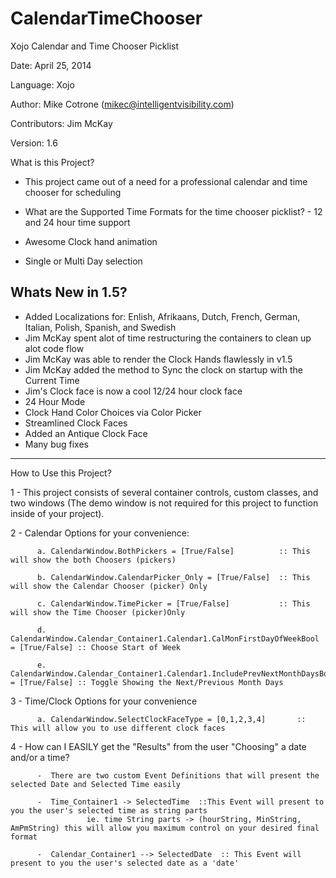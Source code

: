 CalendarTimeChooser
===================

Xojo Calendar and Time Chooser Picklist

Date:           April 25, 2014

Language:       Xojo

Author:         Mike Cotrone (mikec@intelligentvisibility.com)

Contributors:   Jim McKay

Version:        1.6


What is this Project?

  - This project came out of a need for a professional calendar and time chooser for scheduling
  
  - What are the Supported Time Formats for the time chooser picklist?
        - 12 and 24 hour time support 
        
  - Awesome Clock hand animation
  
  - Single or Multi Day selection


Whats New in 1.5?
-----------------
- Added Localizations for: Enlish, Afrikaans, Dutch, French, German, Italian, Polish, Spanish, and Swedish
- Jim McKay spent alot of time restructuring the containers to clean up alot code flow
- Jim McKay was able to render the Clock Hands flawlessly in v1.5
- Jim McKay added the method to Sync the clock on startup with the Current Time
- Jim's Clock face is now a cool 12/24 hour clock face
- 24 Hour Mode
- Clock Hand Color Choices via Color Picker
- Streamlined Clock Faces
- Added an Antique Clock Face
- Many bug fixes

------------------------

How to Use this Project?

1 - This project consists of several container controls, custom classes, and two windows (The demo window is not required for this project to function inside of your project).

2 - Calendar Options for your convenience:
          
          a. CalendarWindow.BothPickers = [True/False]          :: This will show the both Choosers (pickers)
          
          b. CalendarWindow.CalendarPicker_Only = [True/False]  :: This will show the Calendar Chooser (picker) Only
          
          c. CalendarWindow.TimePicker = [True/False]           :: This will show the Time Chooser (picker)Only
          
          d. CalendarWindow.Calendar_Container1.Calendar1.CalMonFirstDayOfWeekBool = [True/False] :: Choose Start of Week
          
          e. CalendarWindow.Calendar_Container1.Calendar1.IncludePrevNextMonthDaysBool  = [True/False] :: Toggle Showing the Next/Previous Month Days
        
          
3 - Time/Clock Options for your convenience
          
          a. CalendarWindow.SelectClockFaceType = [0,1,2,3,4]       :: This will allow you to use different clock faces

4 - How can I EASILY get the "Results" from the user "Choosing" a date and/or a time?
         
          -  There are two custom Event Definitions that will present the selected Date and Selected Time easily

          -  Time_Container1 -> SelectedTime  ::This Event will present to you the user's selected time as string parts 
                     ie. time String parts -> (hourString, MinString, AmPmString) this will allow you maximum control on your desired final format

          -  Calendar_Container1 --> SelectedDate  :: This Event will present to you the user's selected date as a 'date'
